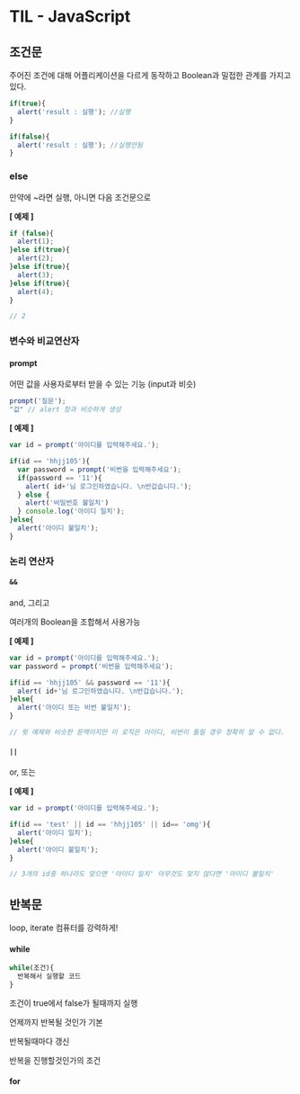 # TIL - JavaScript



## 조건문

주어진 조건에 대해 어플리케이션을 다르게 동작하고 Boolean과 밀접한 관계를 가지고 있다.

```javascript
if(true){
  alert('result : 실행'); //실행
}
```

```javascript
if(false){
  alert('result : 실행'); //실행안됨
}
```



### else

만약에 ~라면 실행, 아니면 다음 조건문으로

**[ 예제 ]**

```javascript
if (false){
  alert(1);
}else if(true){
  alert(2);
}else if(true){
  alert(3);
}else if(true){
  alert(4);
}

// 2
```



### 변수와 비교연산자

#### prompt

어떤 값을 사용자로부터 받을 수 있는 기능 (input과 비슷)

```javascript
prompt('질문');
"값" // alert 창과 비슷하게 생성
```



**[ 예제 ]**

```javascript
var id = prompt('아이디를 입력해주세요.');

if(id == 'hhjj105'){
  var password = prompt('비번을 입력해주세요');
  if(password == '11'){
    alert( id+'님 로그인하였습니다. \n반갑습니다.');
  } else {
    alert('비밀번호 불일치')
  } console.log('아이디 일치');
}else{
  alert('아이디 불일치');
}
```



### 논리 연산자

#### `&&`

and, 그리고

여러개의 Boolean을 조합해서 사용가능

**[ 예제 ]**

```javascript
var id = prompt('아이디를 입력해주세요.');
var password = prompt('비번을 입력해주세요');

if(id == 'hhjj105' && password == '11'){
  alert( id+'님 로그인하였습니다. \n반갑습니다.');
}else{
  alert('아이디 또는 비번 불일치');
}

// 윗 예제와 비슷한 문맥이지만 이 로직은 아이디, 비번이 틀릴 경우 정확히 알 수 없다.
```



#### `||`

or, 또는

**[ 예제 ]**

```javascript
var id = prompt('아이디를 입력해주세요.');

if(id == 'test' || id == 'hhjj105' || id== 'omg'){
  alert('아이디 일치');
}else{
  alert('아이디 불일치');
}

// 3개의 id중 하나라도 맞으면 '아이디 일치' 아무것도 맞지 않다면 '아이디 불일치'
```



## 반복문

loop, iterate 컴퓨터를 강력하게!



#### while

```javascript
while(조건){
  반복해서 실행할 코드
}
```

조건이 true에서 false가 될때까지 실행

언제까지 반복될 것인가 기본

반복될때마다 갱신

반복을 진행할것인가의 조건

#### for







